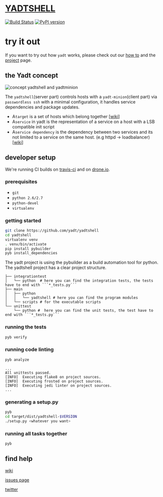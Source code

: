 # [YADTSHELL](http://yadt-project.org)

[![Build Status](https://secure.travis-ci.org/yadt/yadtshell.png?branch=master)](http://travis-ci.org/yadt/yadtshell)
[![PyPI version](https://badge.fury.io/py/yadtshell.png)](https://badge.fury.io/py/yadtshell)

# try it out

If you want to try out how ```yadt``` works, please check out our [how to](https://github.com/yadt/try-it-yourself) and the [project](http://www.yadt-project.org/) page.

## the Yadt concept

![concept yadtshell and yadtminion](https://raw.githubusercontent.com/yadt/try-it-yourself/master/images/yadtshell_to_yadtminion.png)

The ```yadtshell```(server part) controls hosts with a ```yadt-minion```(client part) via ```passwordless ssh``` with a minimal configuration, it handles service dependencies and package updates.
- A```target``` is a set of hosts which belong together [[wiki](https://github.com/yadt/yadtshell/wiki/Target)]
- A```service``` in yadt is the representation of a service on a host with a LSB compatible init script
- A```service dependency``` is the dependency between two services and its not limited to a service on the same host. (e.g httpd -> loadbalancer) [[wiki](https://github.com/yadt/yadtshell/wiki/Metatargets,-Dependencies-and-Readonly-Services)]

## developer setup
We're running CI builds on [travis-ci](http://travis-ci.org/yadt/yadtshell) and on [drone.io](https://drone.io/github.com/yadt/yadtshell/latest).

### prerequisites
- ```git```
- ```python 2.6/2.7```
- ```python-devel```
- ```virtualenv```

### getting started

```bash
git clone https://github.com/yadt/yadtshell
cd yadtshell
virtualenv venv
. venv/bin/activate
pip install pybuilder
pyb install_dependencies
```

The yadt project is using the pybuilder as a build automation tool for python. The yadtshell project has a clear project structure.

```
├── integrationtest
│   └── python  # here you can find the integration tests, the tests have to end with ```*_tests.py```
├── main
│   ├── python
│   │   └── yadtshell # here you can find the program modules
│   └── scripts # for the executable scripts
└── unittest
    └── python #  here you can find the unit tests, the test have to end with ```*_tests.py```
```

### running the tests
```bash
pyb verify
```

### running code linting

```bash
pyb analyze
```

```
...
All unittests passed.
[INFO]  Executing flake8 on project sources.
[INFO]  Executing frosted on project sources.
[INFO]  Executing jedi linter on project sources.
...
```

### generating a setup.py
```bash
pyb
cd target/dist/yadtshell-$VERSION
./setup.py <whatever you want>
```

### running all tasks together
```bash
pyb
```

## find help

[wiki](https://github.com/yadt/yadtshell/wiki/)

[issues page](https://github.com/yadt/yadtshell/issues)

[twitter](https://twitter.com/yadtproject)
